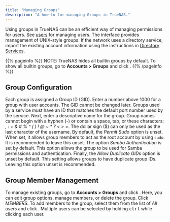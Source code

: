 ```yaml
---
title: "Managing Groups"
description: "A how-to for managing Groups in TrueNAS."
---
```


Using groups in TrueNAS can be an efficient way of managing permissions for users. See <a href="/hub/tasks/administrative/users/">users</a> for managing users. The interface provides management of UNIX-style groups. If the network uses a directory service, import the existing account information using the instructions in
<a href="/hub/initial-setup/directory-services/">Directory Services</a>.

{{% pageinfo %}}
NOTE: TrueNAS hides all builtin groups by default. To show all builtin groups, go to **Accounts > Groups** and click <i class="fas fa-cog" aria-hidden="true" title="Settings"></i>.
{{% /pageinfo %}}

## Group Configuration

Each group is assigned a Group ID (GID). Enter a number above 1000 for a group with user accounts. The GID cannot be changed later. Groups used by a service must have an ID that matches the default port number used by the service. Next, enter a descriptive name for the group. Group names cannot begin with a hyphen (-) or contain a space, tab, or these characters: *, : + & # % ^ ( ) ! @ ~ \* ? < > =*. The dollar sign ($) can only be used as the last character of the username. By default, the *Permit Sudo* option is unset. When set, it allows group members to act as the root account by using `sudo`. It is recommended to leave this unset. The option *Samba Authentication* is set by default. This option allows the group to be used for Samba permissions and authentication. Finally, the *Allow Duplicate GIDs* option is unset by default. This setting allows groups to have duplicate group IDs. Leaving this option unset is recommended.

## Group Member Management

To manage existing groups, go to **Accounts > Groups** and click <i class="fas fa-chevron-right" aria-hidden="true" title="Right Chevron"></i>. Here, you can edit group options,  manage members, or delete the group. Click *MEMBERS*. To add members to the group, select them from the list of *All users* and click <i class="fas fa-arrow-right" aria-hidden="true" title="Right Arrow"></i>. Multiple users can be selected by holding <kbd>ctrl</kbd> while clicking each user.
